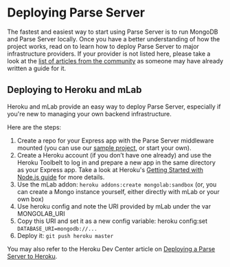 # Deploying Parse Server

The fastest and easiest way to start using Parse Server is to run MongoDB and Parse Server locally. Once you have a better understanding of how the project works, read on to learn how to deploy Parse Server to major infrastructure providers. If your provider is not listed here, please take a look at the [list of articles from the community](https://github.com/ParsePlatform/parse-server/wiki##community-links) as someone may have already written a guide for it.

## Deploying to Heroku and mLab

Heroku and mLab provide an easy way to deploy Parse Server, especially if you're new to managing your own backend infrastructure.

Here are the steps:

1. Create a repo for your Express app with the Parse Server middleware mounted (you can use our [sample project](https://github.com/ParsePlatform/parse-server-example), or start your own).
2. Create a Heroku account (if you don’t have one already) and use the Heroku Toolbelt to log in and prepare a new app in the same directory as your Express app. Take a look at Heroku's [Getting Started with Node.js guide](https://devcenter.heroku.com/articles/getting-started-with-nodejs##introduction) for more details.
3. Use the mLab addon: `heroku addons:create mongolab:sandbox` (or, you can create a Mongo instance yourself, either directly with mLab or your own box)
4. Use heroku config and note the URI provided by mLab under the var MONGOLAB_URI
5. Copy this URI and set it as a new config variable: heroku config:set `DATABASE_URI=mongodb://...`
6. Deploy it: `git push heroku master`

You may also refer to the Heroku Dev Center article on [Deploying a Parse Server to Heroku](https://devcenter.heroku.com/articles/deploying-a-parse-server-to-heroku).
